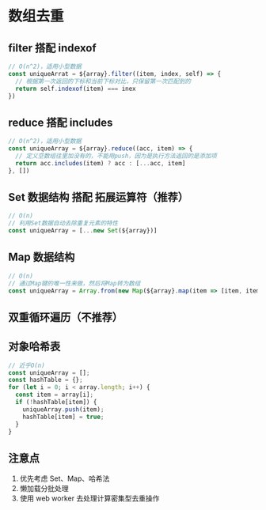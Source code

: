 # 数组去重

## filter 搭配 indexof

```js
// O(n^2)，适用小型数据
const uniqueArrat = ${array}.filter((item, index, self) => {
  // 根据第一次返回的下标和当前下标对比，只保留第一次匹配到的
  return self.indexof(item) === inex
})
```

## reduce 搭配 includes

```js
// O(n^2)，适用小型数据
const uniqueArray = ${array}.reduce((acc, item) => {
  // 定义空数组往里加没有的，不能用push，因为是执行方法返回的是添加项
  return acc.includes(item) ? acc : [...acc, item]
}, [])
```

## Set 数据结构 搭配 拓展运算符（推荐）

```js
// O(n)
// 利用Set数据自动去除重复元素的特性
const uniqueArray = [...new Set(${array})]
```

## Map 数据结构

```js
// O(n)
// 通过Map键的唯一性来做，然后将Map转为数组
const uniqueArray = Array.from(new Map(${array}.map(item => [item, item])).values())
```

## 双重循环遍历（不推荐）

## 对象哈希表

```js
// 近乎O(n)
const uniqueArray = [];
const hashTable = {};
for (let i = 0; i < array.length; i++) {
  const item = array[i];
  if (!hashTable[item]) {
    uniqueArray.push(item);
    hashTable[item] = true;
  }
}
```

## 注意点

1. 优先考虑 Set、Map、哈希法
2. 懒加载分批处理
3. 使用 web worker 去处理计算密集型去重操作

